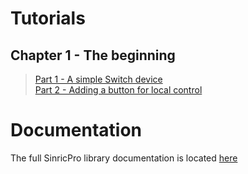 # Tutorials
## Chapter 1 - The beginning
> [Part 1 - A simple Switch device](tutorials/chapter_1/part_1.md)<br/>
> [Part 2 - Adding a button for local control](tutorials/chapter_1/part_2.md)<br/>

# Documentation
The full SinricPro library documentation is located [here](https://sinricpro.github.io/esp8266-esp32-sdk)
